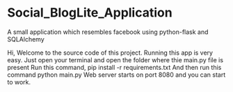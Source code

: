 # Social_BlogLite_Application
A small application which resembles facebook using python-flask and SQLAlchemy

Hi, Welcome to the source code of this project.
Running this app is very easy. Just open your terminal and open the folder where thie main.py file is present
Run this command,
pip install -r requirements.txt
And then run this command
python main.py
Web server starts on port 8080 and you can start to work.
